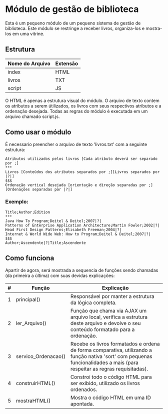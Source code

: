 # Módulo de gestão de biblioteca
Esta é um pequeno módulo de um pequeno sistema de gestão de biblioteca. Este módulo se restringe a receber livros, organiza-los e mostra-los em uma vitrine.

## Estrutura

| Nome do Arquivo   | Extensão                                          
| ----------------- | ----------
| index   			| HTML                            
| livros   			| TXT
| script   			| JS         

O HTML é apenas a estrutura visual do módulo.
O arquivo de texto contem os atributos a serem útilizados, os livros com seus respectivos atributos e a ordenação desejada.
Todas as regras do módulo é executada em um arquivo chamado script.js.

## Como usar o módulo
É necessario preencher o arquivo de texto 'livros.txt' com a seguinte estrutura:

```
Atributos utilizados pelos livros [Cada atributo deverá ser separado por ;]			                           
***   			
Livros [Conteúdos dos atributos separados por ;][Livros separados por |?|]
$$$  
Ordenação vertical desejada [orientação e direção separadas por ;][Ordenações separadas por |?|]
```

### Exemplo:
```
Title;Author;Edition			                           
***   			
Java How To Program;Deitel & Deitel;2007|?|
Patterns of Enterprise Application Architecture;Martin Fowler;2002|?|
Head First Design Patterns;Elisabeth Freeman;2004|?|
Internet & World Wide Web: How to Program;Deitel & Deitel;2007|?|
$$$  
Author;Ascendente|?|Title;Ascendente
```

## Como funciona

Apartir de agora, será mostrada a sequencia de funções sendo chamadas (da primeira a última) com suas devidas explicações:

| #   | Função                   | Explicação            
| --- | ------------------------ | ----------------------------------------------------------
| 1   | principal()    			 | Responsável por manter a estrutura da lógica completa.
| 2   | ler_Arquivo()  			 | Função que chama via AJAX um arquivo local, verifica a estrutura deste arquivo e devolve o seu conteúdo formatado para a ordenação.
| 3   | servico_Ordenacao()      | Recebe os livros formatados e ordena de forma comparativa, utilizando a função nativa 'sort' com pequenas funcionalidades a mais (para respeitar as regras requisitadas).
| 4   | construirHTML()  		 | Constroi todo o código HTML para ser exibido, utilizado os livros ordenados.
| 5   | mostraHTML()  		  	 | Mostra o código HTML em uma ID apontada.

